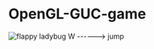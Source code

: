# OpenGL-GUC-game
![flappy ladybug](https://user-images.githubusercontent.com/41762572/156864045-726dc0bd-f99c-425a-90d3-09e7b0c6dc78.PNG)
W ------> jump
